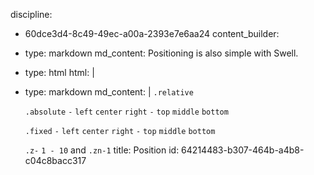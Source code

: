 discipline:
  - 60dce3d4-8c49-49ec-a00a-2393e7e6aa24
content_builder:
  - 
    type: markdown
    md_content: Positioning is also simple with Swell.
  - 
    type: html
    html: |
      <div class="row">
        <div class="col-3 p-1">
          <div class="b-6 ratio-1_1 cbgg-8 relative">
            <div class="w-50 h-50 b-6 m-1 cbgg-7 absolute-top-left"></div>
          </div>
        </div>
        <div class="col-3 p-1">
          <div class="b-6 ratio-1_1 cbgg-8 relative">
            <div class="w-50 h-50 b-6 m-1 cbgg-7 absolute-top-right"></div>
          </div>
        </div>
        <div class="col-3 p-1">
          <div class="b-6 ratio-1_1 cbgg-8 relative">
            <div class="w-50 h-50 b-6 m-1 cbgg-7 absolute-bottom-left"></div>
          </div>
        </div>
        <div class="col-3 p-1">
          <div class="b-6 ratio-1_1 cbgg-8 relative">
            <div class="w-50 h-50 b-6 m-1 cbgg-7 absolute-bottom-right"></div>
          </div>
        </div>
      </div>
      
      <div class="row">
        <div class="col-3 p-1">
          <div class="b-6 ratio-1_1 cbgg-8 relative">
            <div class="w-50 h-50 b-6 cbgg-7 absolute-center-middle"></div>
          </div>
        </div>
        <div class="col-3 p-1">
          <div class="b-6 ratio-1_1 cbgg-8 relative">
            <div class="w-50 h-50 b-6 my-1 cbgg-7 absolute-center-top"></div>
          </div>
        </div>
        <div class="col-3 p-1">
          <div class="b-6 ratio-1_1 cbgg-8 relative">
            <div class="w-50 h-50 b-6 my-1 cbgg-7 absolute-center-bottom"></div>
          </div>
        </div>
        <div class="col-3 p-1">
          <div class="b-6 ratio-1_1 cbgg-8 relative">
            <div class="w-50 h-50 b-6 m-1 cbgg-7 absolute-top-right"></div>
          </div>
        </div>
      </div>
  - 
    type: markdown
    md_content: |
      `.relative`
      
      `.absolute` `-` `left` `center` `right` `-` `top` `middle` `bottom`
      
      `.fixed` `-` `left` `center` `right` `-` `top` `middle` `bottom`
      
      `.z-` `1 - 10` and `.zn-1`
title: Position
id: 64214483-b307-464b-a4b8-c04c8bacc317
